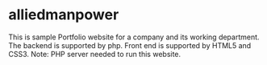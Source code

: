 # alliedmanpower
This is sample Portfolio website for a company and its working department.
The backend is supported by php.
Front end is supported by HTML5 and CSS3.
Note: 
PHP server needed to run this website.
